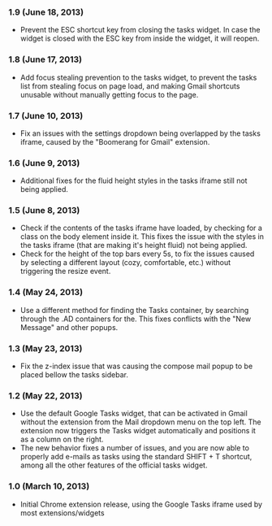 
### 1.9 (June 18, 2013)

* Prevent the ESC shortcut key from closing the tasks widget. In case the widget is closed with the ESC key from inside the widget, it will reopen.

### 1.8 (June 17, 2013)

* Add focus stealing prevention to the tasks widget, to prevent the tasks list from stealing focus on page load, and making Gmail shortcuts unusable without manually getting focus to the page.

### 1.7 (June 10, 2013)

* Fix an issues with the settings dropdown being overlapped by the tasks iframe, caused by the "Boomerang for Gmail" extension.

### 1.6 (June 9, 2013)

* Additional fixes for the fluid height styles in the tasks iframe still not being applied.

### 1.5 (June 8, 2013)

* Check if the contents of the tasks iframe have loaded, by checking for a class on the body element inside it. This fixes the issue with the styles in the tasks iframe (that are making it's height fluid) not being applied.
* Check for the height of the top bars every 5s, to fix the issues caused by selecting a different layout (cozy, comfortable, etc.) without triggering the resize event.

### 1.4 (May 24, 2013)

* Use a different method for finding the Tasks container, by searching through the .AD containers for the. This fixes conflicts with the "New Message" and other popups.

### 1.3 (May 23, 2013)

* Fix the z-index issue that was causing the compose mail popup to be placed bellow the tasks sidebar.

### 1.2 (May 22, 2013)

* Use the default Google Tasks widget, that can be activated in Gmail without the extension from the Mail dropdown menu on the top left. The extension now triggers the Tasks widget automatically and positions it as a column on the right.
* The new behavior fixes a number of issues, and you are now able to properly add e-mails as tasks using the standard SHIFT + T shortcut, among all the other features of the official tasks widget.

### 1.0 (March 10, 2013)

* Initial Chrome extension release, using the Google Tasks iframe used by most extensions/widgets
